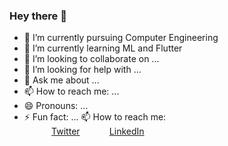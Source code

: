 ### Hey there 👋

- 🔭 I’m currently pursuing Computer Engineering 
- 🌱 I’m currently learning ML and Flutter
- 👯 I’m looking to collaborate on ...
- 🤔 I’m looking for help with ...
- 💬 Ask me about ...
- 📫 How to reach me: ... <br>
- 😄 Pronouns: ...
- ⚡ Fun fact: ...
📫 How to reach me: <br>
&nbsp;&nbsp;&nbsp;&nbsp;&nbsp;&nbsp;&nbsp;&nbsp;&nbsp;&nbsp; [Twitter](https://twitter.com/djaypawar173)
&nbsp;&nbsp;&nbsp;&nbsp;&nbsp;&nbsp;&nbsp;&nbsp;&nbsp;&nbsp; [LinkedIn](https://www.linkedin.com/in/digvijay-pawar-7892bb171/)
